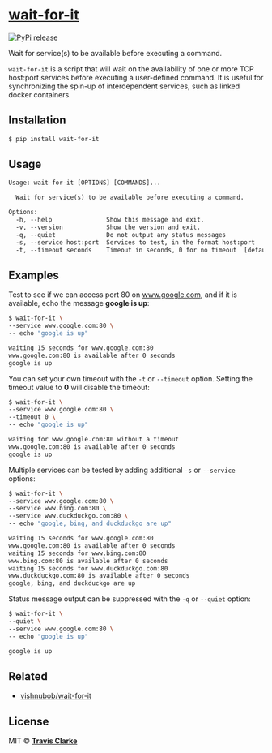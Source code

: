 # [wait-for-it](https://pypi.org/project/wait-for-it/)

[![PyPi release](https://img.shields.io/pypi/v/wait-for-it.svg)](https://pypi.org/project/wait-for-it/)

Wait for service(s) to be available before executing a command.

`wait-for-it` is a script that will wait on the availability of one or more TCP host:port services before executing a user-defined command.
It is useful for synchronizing the spin-up of interdependent services, such as linked docker containers.

## Installation

```bash
$ pip install wait-for-it
```

## Usage
```txt
Usage: wait-for-it [OPTIONS] [COMMANDS]...

  Wait for service(s) to be available before executing a command.

Options:
  -h, --help               Show this message and exit.
  -v, --version            Show the version and exit.
  -q, --quiet              Do not output any status messages
  -s, --service host:port  Services to test, in the format host:port
  -t, --timeout seconds    Timeout in seconds, 0 for no timeout  [default: 15]
```

## Examples

Test to see if we can access port 80 on www.google.com, and if it is available, echo the message **google is up**:

```bash
$ wait-for-it \
--service www.google.com:80 \
-- echo "google is up"
```

```txt
waiting 15 seconds for www.google.com:80
www.google.com:80 is available after 0 seconds
google is up
```

You can set your own timeout with the `-t` or `--timeout` option. Setting the timeout value to **0** will disable the timeout:

```bash
$ wait-for-it \
--service www.google.com:80 \
--timeout 0 \
-- echo "google is up"
```

```txt
waiting for www.google.com:80 without a timeout
www.google.com:80 is available after 0 seconds
google is up
```

Multiple services can be tested by adding additional `-s` or `--service` options:

```bash
$ wait-for-it \
--service www.google.com:80 \
--service www.bing.com:80 \
--service www.duckduckgo.com:80 \
-- echo "google, bing, and duckduckgo are up"
```

```txt
waiting 15 seconds for www.google.com:80
www.google.com:80 is available after 0 seconds
waiting 15 seconds for www.bing.com:80
www.bing.com:80 is available after 0 seconds
waiting 15 seconds for www.duckduckgo.com:80
www.duckduckgo.com:80 is available after 0 seconds
google, bing, and duckduckgo are up
```

Status message output can be suppressed with the `-q` or `--quiet` option:

```bash
$ wait-for-it \
--quiet \
--service www.google.com:80 \
-- echo "google is up"
```

```txt
google is up
```

## Related
* [vishnubob/wait-for-it](https://github.com/vishnubob/wait-for-it)

## License

MIT &copy; [**Travis Clarke**](https://blog.travismclarke.com/)
